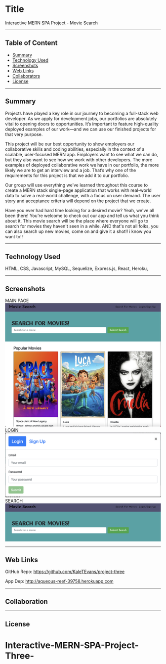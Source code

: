 # Title
Interactive MERN SPA Project - Movie Search

---

## Table of Content
* [Summary](#summary)
* [Technology Used](#technologies)
* [Screenshots](#images)
* [Web Links](#links)
* [Collaborators](#collaborators)
* [License](#license)

---

## Summary
Projects have played a key role in our journey to becoming a full-stack web developer. As we apply for development jobs, our portfolios are absolutely vital to opening doors to opportunities. It’s important to feature high-quality deployed examples of our work—and we can use our finished projects for that very purpose.

This project will be our best opportunity to show employers our collaborative skills and coding abilities, especially in the context of a scalable, user-focused MERN app. Employers want to see what we can do, but they also want to see how we work with other developers. The more examples of deployed collaborative work we have in our portfolio, the more likely we are to get an interview and a job. That’s why one of the requirements for this project is that we add it to our portfolio.

Our group will use everything we’ve learned throughout this course to create a MERN stack single-page application that works with real-world data to solve a real-world challenge, with a focus on user demand. The user story and acceptance criteria will depend on the project that we create.

Have you ever had hard time looking for a desired movie? Yeah, we've all been there! You're welcome to check out our app and tell us what you think about it. This movie search will be the place where everyone will go to search for movies they haven't seen in a while. AND that's not all folks, you can also search up new movies, come on and give it a shot!! i know you want to!!

---

## Technology Used
HTML,
CSS,
Javascript,
MySQL,
Sequelize,
Express.js,
React,
Heroku,

---

## Screenshots
MAIN PAGE
![image](./images/main-page.png)
LOGIN
![image](./images/login-signup.png)
SEARCH
![image](./images/search.png)

---

## Web Links
GitHub Repo: https://github.com/KaleTEvans/project-three

App Dep: http://aqueous-reef-39758.herokuapp.com

---

## Collaboration

---


## License
# Interactive-MERN-SPA-Project-Three-
